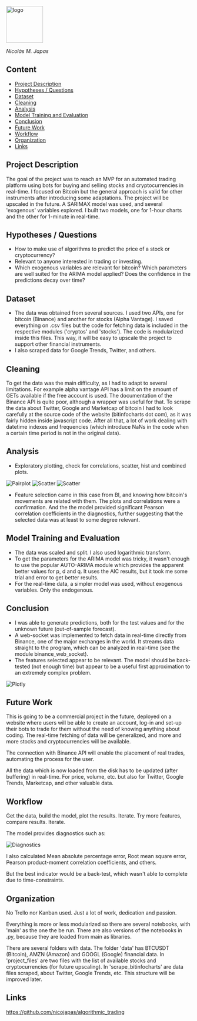 <img src="../main/img/algo_trading_logo.png" width=100 alt="logo">

*Nicolás M. Japas*

## Content
- [Project Description](#project-description)
- [Hypotheses / Questions](#hypotheses-questions)
- [Dataset](#dataset)
- [Cleaning](#cleaning)
- [Analysis](#analysis)
- [Model Training and Evaluation](#model-training-and-evaluation)
- [Conclusion](#conclusion)
- [Future Work](#future-work)
- [Workflow](#workflow)
- [Organization](#organization)
- [Links](#links)

## Project Description
The goal of the project was to reach an MVP for an automated trading platform using bots for buying and selling stocks and cryptocurrencies in real-time. I focused on Bitcoin but the general approach is valid for other instruments after introducing some adaptations. The project will be upscaled in the future. A SARIMAX model was used, and several 'exogenous' variables explored. I built two models, one for 1-hour charts and the other for 1-minute in real-time.

## Hypotheses / Questions
* How to make use of algorithms to predict the price of a stock or cryptocurrency?
* Relevant to anyone interested in trading or investing. 
* Which exogenous variables are relevant for bitcoin? Which parameters are well suited for the ARIMA model applied? Does the confidence in the predictions decay over time?

## Dataset
* The data was obtained from several sources. I used two APIs, one for bitcoin (Binance) and another for stocks (Alpha Vantage). I saved everything on .csv files but the code for fetching data is included in the respective modules ('cryptos' and 'stocks'). The code is modularized inside this files. This way, it will be easy to upscale the project to support other financial instruments.
* I also scraped data for Google Trends, Twitter, and others.

## Cleaning
To get the data was the main difficulty, as I had to adapt to several limitations. For example alpha vantage API has a limit on the amount of GETs available if the free account is used. The documentation of the Binance API is quite poor, although a wrapper was useful for that. To scrape the data about Twitter, Google and Marketcap of bitcoin I had to look carefully at the source code of the website (bitinfocharts dot com), as it was fairly hidden inside javascript code. After all that, a lot of work dealing with datetime indexes and frequencies (which introduce NaNs in the code when a certain time period is not in the original data). 

## Analysis
* Exploratory plotting, check for correlations, scatter, hist and combined plots.

<img src="../main/img/pairplot_.png" alt="Pairplot">
<img src="../main/img/j5_.png" alt="Scatter">
<img src="../main/img/j4_.png" alt="Scatter">

* Feature selection came in this case from BI, and knowing how bitcoin's movements are related with them. The plots and correlations were a confirmation. And the the model provided significant Pearson correlation coefficients in the diagnostics, further suggesting that the selected data was at least to some degree relevant.

## Model Training and Evaluation
* The data was scaled and split. I also used logarithmic transform.
* To get the parameters for the ARIMA model was tricky, it wasn't enough to use the popular AUTO-ARIMA module which provides the apparent better values for p, d and q. It uses the AIC results, but it took me some trial and error to get better results.
* For the real-time data, a simpler model was used, without exogenous variables. Only the endogenous.

## Conclusion
* I was able to generate predictions, both for the test values and for the unknown future (out-of-sample forecast).
* A web-socket was implemented to fetch data in real-time directly from Binance, one of the major exchanges in the world. It streams data straight to the program, which can be analyzed in real-time (see the module binance_web_socket).
* The features selected appear to be relevant. The model should be back-tested (not enough time) but appear to be a useful first approximation to an extremely complex problem.
<img src="../main/img/plotly.png" alt="Plotly">

## Future Work
This is going to be a commercial project in the future, deployed on a website where users will be able to create an account, log-in and set-up their bots to trade for them without the need of knowing anything about coding. The real-time fetching of data will be generalized, and more and more stocks and cryptocurrencies will be available.

The connection with Binance API will enable the placement of real trades, automating the process for the user.

All the data which is now loaded from the disk has to be updated (after buffering) in real-time. For price, volume, etc. but also for Twitter, Google Trends, Marketcap, and other valuable data.

## Workflow
Get the data, build the model, plot the results. Iterate. Try more features, compare results. Iterate.

The model provides diagnostics such as:

<img src="../main/img/diagnostics_.png" alt="Diagnostics">

I also calculated Mean absolute percentage error, Root mean square error, Pearson product-moment correlation coefficients, and others.

But the best indicator would be a back-test, which wasn't able to complete due to time-constraints.

## Organization

No Trello nor Kanban used. Just a lot of work, dedication and passion.

Everything is more or less modularized so there are several notebooks, with 'main' as the one the be run. There are also versions of the notebooks in .py, because they are loaded from main as libraries.

There are several folders with data. The folder 'data' has BTCUSDT (Bitcoin), AMZN (Amazon) and GOOGL (Google) financial data. In 'project_files' are two files with the list of available stocks and cryptocurrencies (for future upscaling). In 'scrape_bitinfocharts' are data files scraped, about Twitter, Google Trends, etc. This structure will be improved later.

## Links
https://github.com/nicojapas/algorithmic_trading

